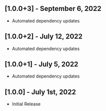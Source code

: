 ## [1.0.0+3] - September 6, 2022

* Automated dependency updates


## [1.0.0+2] - July 12, 2022

* Automated dependency updates


## [1.0.0+1] - July 5, 2022

* Automated dependency updates


## [1.0.0] - July 1st, 2022

* Initial Release



